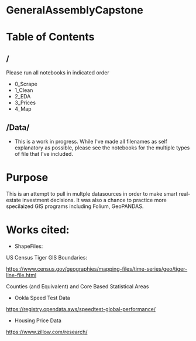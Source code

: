 # GeneralAssemblyCapstone
# Table of Contents
## /
Please run all notebooks in indicated order
* 0_Scrape
* 1_Clean
* 2_EDA
* 3_Prices
* 4_Map
## /Data/
* This is a work in progress.  While I've made all filenames as self explanatory as possible, please see the notebooks for the multiple types of file that I've included.

# Purpose
This is an attempt to pull in multple datasources in order to make smart real-estate investment decisions. It was also a chance to practice more specilaized GIS programs 
including Folium, GeoPANDAS. 


# Works cited:
* ShapeFiles:

 US Census Tiger GIS Boundaries: 

https://www.census.gov/geographies/mapping-files/time-series/geo/tiger-line-file.html

Counties (and Equivalent)  and Core Based Statistical Areas 

* Ookla Speed Test Data

https://registry.opendata.aws/speedtest-global-performance/

* Housing Price Data

https://www.zillow.com/research/

